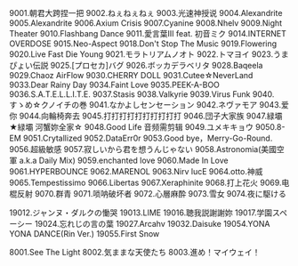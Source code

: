 9001.朝君大跨捏一把
9002.ねぇねぇねぇ
9003.光速神授说
9004.Alexandrite
9005.Alexandrite
9006.Axium Crisis
9007.Cyanine
9008.Nhelv
9009.Night Theater
9010.Flashbang Dance
9011.愛言葉Ⅲ feat. 初音ミク
9014.INTERNET OVERDOSE
9015.Neo-Aspect
9018.Don't Stop The Music
9019.Flowering
9020.Live Fast Die Young
9021.モラトリアムノオト
9022.トマヨイ
9023.うまぴょい伝説
9025.[プロセカ]バグ
9026.ボッカデラベリタ
9028.Baqeela
9029.Chaoz AirFlow
9030.CHERRY DOLL
9031.Cutee☆NeverLand
9033.Dear Rainy Day
9034.Faint Love
9035.PEEK-A-BOO
9036.S.A.T.E.L.L.I.T.E.
9037.Stasis
9038.Valkyrie
9039.Virus Funk
9040.すゝめ☆クノイチの巻
9041.なかよしセンセーション
9042.ネヴァモア
9043.爱你
9044.向輪椅奔去
9045.打打打打打打打打打打
9046.団子大家族
9047.緑壩★緑壩 河蟹妳全家☆
9048.Good Life        音频需剪辑
9049.ユメキキョウ
9050.8-EM
9051.Crytallized
9052.DataErr0r
9053.Good bye，Merry-Go-Round.
9056.超級敏感
9057.寂しいから君を想うんじゃない
9058.Astronomia(美國空軍 a.k.a Daily Mix)
9059.enchanted love
9060.Made In Love
9061.HYPERBOUNCE
9062.MARENOL
9063.Nirv lucE
9064.otto.神威
9065.Tempestissimo
9066.Libertas
9067.Xeraphinite
9068.打上花火
9069.电棍反射
9070.群青
9071.唢呐破坏者
9072.心層麻酔
9073.雪女
9074.夜に駆ける

19012.ジャンヌ・ダルクの慟哭
19013.LIME
19016.聴我説謝謝妳
19017.学園スペーシー
19024.忘れじの言の葉
19027.Arcahv
19032.Daisuke
19054.YONA YONA DANCE(Rin Ver.)
19055.First Snow

8001.See The Light
8002.気ままな天使たち
8003.進め！マイウェイ！
